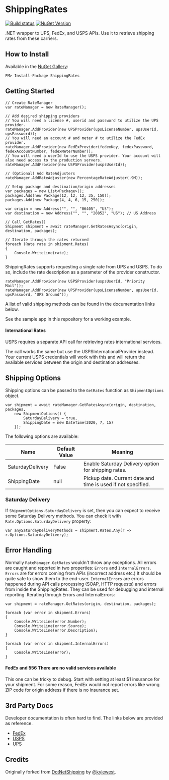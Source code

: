 # ShippingRates

[![Build status](https://ci.appveyor.com/api/projects/status/gqq8i6nw932bn01v?svg=true)](https://ci.appveyor.com/project/alexeybusygin/shippingrates/)
[![NuGet Version](https://img.shields.io/nuget/v/ShippingRates.svg?style=flat-square)](https://www.nuget.org/packages/ShippingRates)

.NET wrapper to UPS, FedEx, and USPS APIs. Use it to retrieve shipping rates from these carriers.

## How to Install

Available in the [NuGet Gallery](http://nuget.org/packages/ShippingRates):

```
PM> Install-Package ShippingRates
```

## Getting Started

```CSharp
// Create RateManager
var rateManager = new RateManager();

// Add desired shipping providers
// You will need a license #, userid and password to utilize the UPS provider.
rateManager.AddProvider(new UPSProvider(upsLicenseNumber, upsUserId, upsPassword));
// You will need an account # and meter # to utilize the FedEx provider.
rateManager.AddProvider(new FedExProvider(fedexKey, fedexPassword, fedexAccountNumber, fedexMeterNumber));
// You will need a userId to use the USPS provider. Your account will also need access to the production servers.
rateManager.AddProvider(new USPSProvider(uspsUserId));

// (Optional) Add RateAdjusters
rateManager.AddRateAdjuster(new PercentageRateAdjuster(.9M));

// Setup package and destination/origin addresses
var packages = new List<Package>();
packages.Add(new Package(12, 12, 12, 35, 150));
packages.Add(new Package(4, 4, 6, 15, 250));

var origin = new Address("", "", "06405", "US");
var destination = new Address("", "", "20852", "US"); // US Address

// Call GetRates()
Shipment shipment = await rateManager.GetRatesAsync(origin, destination, packages);

// Iterate through the rates returned
foreach (Rate rate in shipment.Rates)
{
    Console.WriteLine(rate);
}
```

ShippingRates supports requesting a single rate from UPS and USPS.
To do so, include the rate description as a parameter of the provider constructor.
```CSHARP
rateManager.AddProvider(new USPSProvider(uspsUserId, "Priority Mail"));
rateManager.AddProvider(new UPSProvider(upsLicenseNumber, upsUserId, upsPassword, "UPS Ground"));
````
A list of valid shipping methods can be found in the documentation links below.

See the sample app in this repository for a working example.

#### International Rates
USPS requires a separate API call for retrieving rates international services.

The call works the same but use the USPSInternationalProvider instead. Your current USPS credentials will work with this and will return the available services between the origin and destination addresses.

## Shipping Options

Shipping options can be passed to the `GetRates` function as `ShipmentOptions` object.

```CSHARP
var shipment = await rateManager.GetRatesAsync(origin, destination, packages,
    new ShipmentOptions() {
        SaturdayDelivery = true,
        ShippingDate = new DateTime(2020, 7, 15)
    });
```

The following options are available:

| Name | Default Value | Meaning |
| ---- | ------------- | ------- |
| SaturdayDelivery | False | Enable Saturday Delivery option for shipping rates. |
| ShippingDate | null | Pickup date. Current date and time is used if not specified. |

### Saturday Delivery

If `ShipmentOptions.SaturdayDelivery` is set, then you can expect to receive some Saturday Delivery methods. You can check it with `Rate.Options.SaturdayDelivery` property:

```CSHARP
var anySaturdayDeliveryMethods = shipment.Rates.Any(r => r.Options.SaturdayDelivery);
```    

## Error Handling

Normally `RateManager.GetRates` wouldn't throw any exceptions. All errors are caught and reported in two properties: `Errors` and `InternalErrors`. `Errors` are for errors coming from APIs (incorrect address etc.) It should be quite safe to show them to the end-user. `InternalErrors` are errors happened during API calls processing (SOAP, HTTP requests) and errors from inside the ShippingRates. They can be used for debugging and internal reporting. Iterating through Errors and InternalErrors:

```CSHARP
var shipment = rateManager.GetRates(origin, destination, packages);

foreach (var error in shipment.Errors)
{
    Console.WriteLine(error.Number);
    Console.WriteLine(error.Source);
    Console.WriteLine(error.Description);
}

foreach (var error in shipment.InternalErrors)
{
    Console.WriteLine(error);
}
```

#### FedEx and 556 There are no valid services available

This one can be tricky to debug. Start with setting at least $1 insurance for your shipment. For some reason, FedEx would not report errors like wrong ZIP code for origin address if there is no insurance set.

## 3rd Party Docs

Developer documentation is often hard to find. The links below are provided as reference.

* [FedEx](http://www.fedex.com/us/developer/)
* [USPS](https://www.usps.com/business/web-tools-apis/welcome.htm)
* [UPS](https://www.ups.com/upsdeveloperkit)

## Credits

Originally forked from [DotNetShipping](https://github.com/kylewest/DotNetShipping) by [@kylewest](https://github.com/kylewest).
